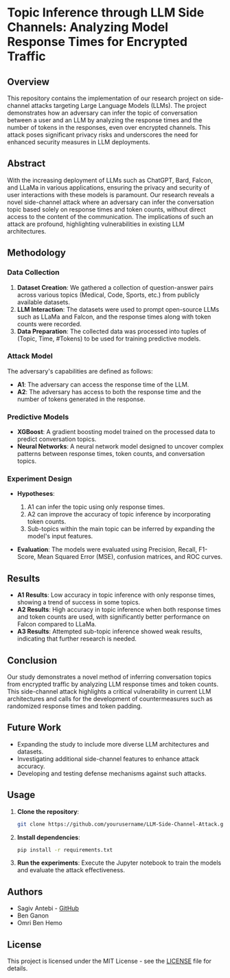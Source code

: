 
# Topic Inference through LLM Side Channels: Analyzing Model Response Times for Encrypted Traffic

## Overview

This repository contains the implementation of our research project on side-channel attacks targeting Large Language Models (LLMs). The project demonstrates how an adversary can infer the topic of conversation between a user and an LLM by analyzing the response times and the number of tokens in the responses, even over encrypted channels. This attack poses significant privacy risks and underscores the need for enhanced security measures in LLM deployments.

## Abstract

With the increasing deployment of LLMs such as ChatGPT, Bard, Falcon, and LLaMa in various applications, ensuring the privacy and security of user interactions with these models is paramount. Our research reveals a novel side-channel attack where an adversary can infer the conversation topic based solely on response times and token counts, without direct access to the content of the communication. The implications of such an attack are profound, highlighting vulnerabilities in existing LLM architectures.

## Methodology

### Data Collection

1. **Dataset Creation**: We gathered a collection of question-answer pairs across various topics (Medical, Code, Sports, etc.) from publicly available datasets.
2. **LLM Interaction**: The datasets were used to prompt open-source LLMs such as LLaMa and Falcon, and the response times along with token counts were recorded.
3. **Data Preparation**: The collected data was processed into tuples of (Topic, Time, #Tokens) to be used for training predictive models.

### Attack Model

The adversary's capabilities are defined as follows:

- **A1**: The adversary can access the response time of the LLM.
- **A2**: The adversary has access to both the response time and the number of tokens generated in the response.

### Predictive Models

- **XGBoost**: A gradient boosting model trained on the processed data to predict conversation topics.
- **Neural Networks**: A neural network model designed to uncover complex patterns between response times, token counts, and conversation topics.

### Experiment Design

- **Hypotheses**: 
  1. A1 can infer the topic using only response times.
  2. A2 can improve the accuracy of topic inference by incorporating token counts.
  3. Sub-topics within the main topic can be inferred by expanding the model's input features.

- **Evaluation**: The models were evaluated using Precision, Recall, F1-Score, Mean Squared Error (MSE), confusion matrices, and ROC curves.

## Results

- **A1 Results**: Low accuracy in topic inference with only response times, showing a trend of success in some topics.
- **A2 Results**: High accuracy in topic inference when both response times and token counts are used, with significantly better performance on Falcon compared to LLaMa.
- **A3 Results**: Attempted sub-topic inference showed weak results, indicating that further research is needed.

## Conclusion

Our study demonstrates a novel method of inferring conversation topics from encrypted traffic by analyzing LLM response times and token counts. This side-channel attack highlights a critical vulnerability in current LLM architectures and calls for the development of countermeasures such as randomized response times and token padding.

## Future Work

- Expanding the study to include more diverse LLM architectures and datasets.
- Investigating additional side-channel features to enhance attack accuracy.
- Developing and testing defense mechanisms against such attacks.

## Usage

1. **Clone the repository**:
   ```bash
   git clone https://github.com/yourusername/LLM-Side-Channel-Attack.git
   ```
2. **Install dependencies**:
   ```bash
   pip install -r requirements.txt
   ```
3. **Run the experiments**:
   Execute the Jupyter notebook to train the models and evaluate the attack effectiveness.

## Authors

- Sagiv Antebi - [GitHub](https://github.com/yourusername)
- Ben Ganon
- Omri Ben Hemo

## License

This project is licensed under the MIT License - see the [LICENSE](LICENSE) file for details.
